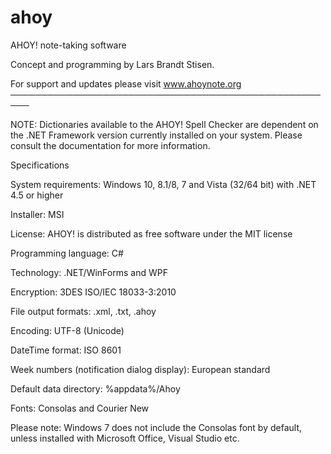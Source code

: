 # ahoy
AHOY! note-taking software

Concept and programming by Lars Brandt Stisen.


 For support and updates please visit www.ahoynote.org
 ─────────────────────────────────────────────────────
  
 NOTE: Dictionaries available to the AHOY! Spell Checker are dependent on the .NET Framework version currently installed on your system. Please consult the documentation for more information.

Specifications

System requirements: Windows 10, 8.1/8, 7 and Vista (32/64 bit) with .NET 4.5 or higher

Installer: MSI

License: AHOY! is distributed as free software under the MIT license

Programming language: C#

Technology: .NET/WinForms and WPF

Encryption: 3DES ISO/IEC 18033-3:2010

File output formats: .xml, .txt, .ahoy

Encoding: UTF-8 (Unicode)

DateTime format: ISO 8601

Week numbers (notification dialog display): European standard

Default data directory: %appdata%/Ahoy

Fonts: Consolas and Courier New

Please note: Windows 7 does not include the Consolas font by default, unless installed with Microsoft Office, Visual Studio etc. 



